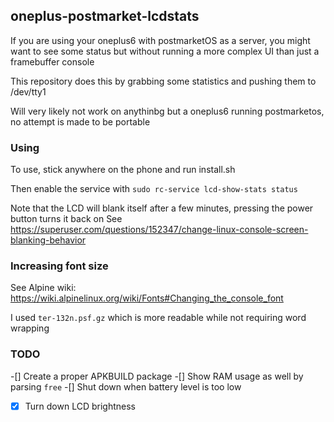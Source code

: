 ## oneplus-postmarket-lcdstats

If you are using your oneplus6 with postmarketOS as a server, you might want to see some status but without running a more complex UI than just a framebuffer console

This repository does this by grabbing some statistics and pushing them to /dev/tty1

Will very likely not work on anythinbg but a oneplus6 running postmarketos, no attempt is made to be portable

### Using
To use, stick anywhere on the phone and run install.sh

Then enable the service with `sudo rc-service lcd-show-stats status`

Note that the LCD will blank itself after a few minutes, pressing the power button turns it back on
See https://superuser.com/questions/152347/change-linux-console-screen-blanking-behavior 

### Increasing font size
See Alpine wiki: https://wiki.alpinelinux.org/wiki/Fonts#Changing_the_console_font

I used `ter-132n.psf.gz` which is more readable while not requiring word wrapping

### TODO
-[] Create a proper APKBUILD package
-[] Show RAM usage as well by parsing `free`
-[] Shut down when battery level is too low
-[X] Turn down LCD brightness